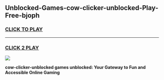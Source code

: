 
## Unblocked-Games-cow-clicker-unblocked-Play-Free-bjoph
<h3>
<a href="https://premium76.site?title=cow-clicker-unblocked&ref=23A">CLICK TO PLAY</a></h3>
<hr>

<h3>
<a href="https://premium76.site?title=cow-clicker-unblocked&ref=23A">CLICK 2 PLAY</a>
  
</h3>

<a href="https://premium76.site?title=cow-clicker-unblocked&ref=23A"><img src="https://clearcache.store/games.png"></a>


**cow-clicker-unblocked games unblocked: Your Gateway to Fun and Accessible Online Gaming**
